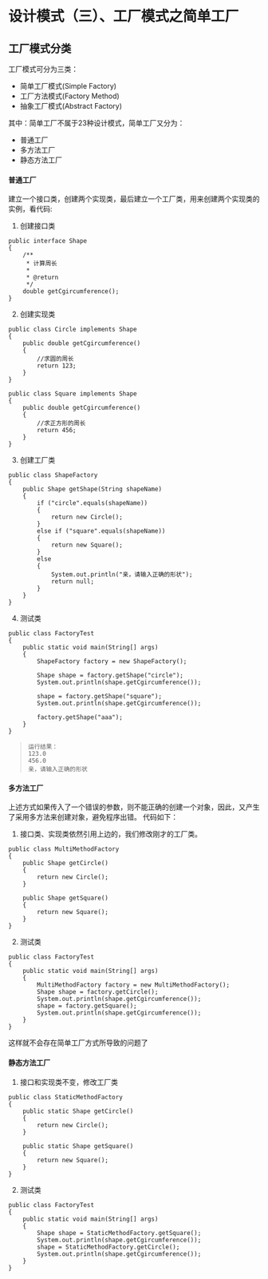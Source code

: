 # 设计模式（三）、工厂模式之简单工厂
## 工厂模式分类
工厂模式可分为三类：
* 简单工厂模式(Simple Factory)
* 工厂方法模式(Factory Method)
* 抽象工厂模式(Abstract Factory)

其中：简单工厂不属于23种设计模式，简单工厂又分为：
* 普通工厂
* 多方法工厂
* 静态方法工厂

#### 普通工厂
建立一个接口类，创建两个实现类，最后建立一个工厂类，用来创建两个实现类的实例，看代码:
1. 创建接口类
```
public interface Shape
{
    /**
     * 计算周长
     * 
     * @return
     */
    double getCgircumference();
}
```
2. 创建实现类
```
public class Circle implements Shape
{
    public double getCgircumference()
    {
        //求圆的周长
        return 123;
    }
}
```
```
public class Square implements Shape
{
    public double getCgircumference()
    {
        //求正方形的周长
        return 456;
    }
}
```
3. 创建工厂类
```
public class ShapeFactory
{
    public Shape getShape(String shapeName)
    {
        if ("circle".equals(shapeName))
        {
            return new Circle();
        }
        else if ("square".equals(shapeName))
        {
            return new Square();
        }
        else
        {
            System.out.println("亲，请输入正确的形状");
            return null;
        }
    }
}
```
4. 测试类
```
public class FactoryTest
{
    public static void main(String[] args)
    {
        ShapeFactory factory = new ShapeFactory();

        Shape shape = factory.getShape("circle");
        System.out.println(shape.getCgircumference());

        shape = factory.getShape("square");
        System.out.println(shape.getCgircumference());

        factory.getShape("aaa");
    }
}
```
>     运行结果：
>     123.0
>     456.0
>     亲，请输入正确的形状

#### 多方法工厂
上述方式如果传入了一个错误的参数，则不能正确的创建一个对象，因此，又产生了采用多方法来创建对象，避免程序出错。
代码如下：
1. 接口类、实现类依然引用上边的，我们修改刚才的工厂类。
```
public class MultiMethodFactory
{
    public Shape getCircle()
    {
        return new Circle();
    }

    public Shape getSquare()
    {
        return new Square();
    }
}
```
2. 测试类
```
public class FactoryTest
{
    public static void main(String[] args)
    {
        MultiMethodFactory factory = new MultiMethodFactory();
        Shape shape = factory.getCircle();
        System.out.println(shape.getCgircumference());
        shape = factory.getSquare();
        System.out.println(shape.getCgircumference());
    }
}
```
这样就不会存在简单工厂方式所导致的问题了

#### 静态方法工厂
1. 接口和实现类不变，修改工厂类
```
public class StaticMethodFactory
{
    public static Shape getCircle()
    {
        return new Circle();
    }

    public static Shape getSquare()
    {
        return new Square();
    }
}
```
2. 测试类
```
public class FactoryTest
{
    public static void main(String[] args)
    {
        Shape shape = StaticMethodFactory.getSquare();
        System.out.println(shape.getCgircumference());
        shape = StaticMethodFactory.getCircle();
        System.out.println(shape.getCgircumference());
    }
}
```
